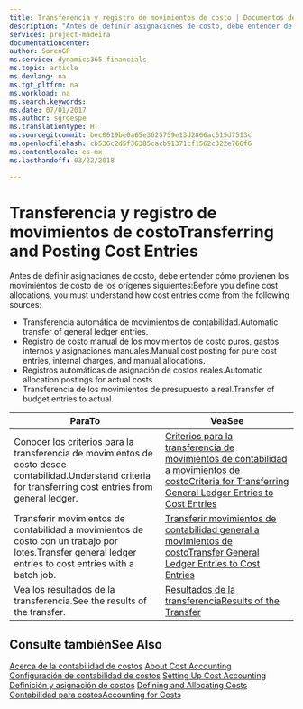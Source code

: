 ```yaml
---
title: Transferencia y registro de movimientos de costo | Documentos de Microsoft
description: "Antes de definir asignaciones de costo, debe entender de dónde provienen los movimientos de costo."
services: project-madeira
documentationcenter: 
author: SorenGP
ms.service: dynamics365-financials
ms.topic: article
ms.devlang: na
ms.tgt_pltfrm: na
ms.workload: na
ms.search.keywords: 
ms.date: 07/01/2017
ms.author: sgroespe
ms.translationtype: HT
ms.sourcegitcommit: bec0619be0a65e3625759e13d2866ac615d7513c
ms.openlocfilehash: cb536c2d5f36385cacb91371cf1562c322e766f6
ms.contentlocale: es-mx
ms.lasthandoff: 03/22/2018

---
```

# <a name="transferring-and-posting-cost-entries"></a><span data-ttu-id="ee469-103">Transferencia y registro de movimientos de costo</span><span class="sxs-lookup"><span data-stu-id="ee469-103">Transferring and Posting Cost Entries</span></span>
<span data-ttu-id="ee469-104">Antes de definir asignaciones de costo, debe entender cómo provienen los movimientos de costo de los orígenes siguientes:</span><span class="sxs-lookup"><span data-stu-id="ee469-104">Before you define cost allocations, you must understand how cost entries come from the following sources:</span></span>  

-   <span data-ttu-id="ee469-105">Transferencia automática de movimientos de contabilidad.</span><span class="sxs-lookup"><span data-stu-id="ee469-105">Automatic transfer of general ledger entries.</span></span>  
-   <span data-ttu-id="ee469-106">Registro de costo manual de los movimientos de costo puros, gastos internos y asignaciones manuales.</span><span class="sxs-lookup"><span data-stu-id="ee469-106">Manual cost posting for pure cost entries, internal charges, and manual allocations.</span></span>  
-   <span data-ttu-id="ee469-107">Registros automáticas de asignación de costos reales.</span><span class="sxs-lookup"><span data-stu-id="ee469-107">Automatic allocation postings for actual costs.</span></span>  
-   <span data-ttu-id="ee469-108">Transferencia de los movimientos de presupuesto a real.</span><span class="sxs-lookup"><span data-stu-id="ee469-108">Transfer of budget entries to actual.</span></span>  

|<span data-ttu-id="ee469-109">**Para**</span><span class="sxs-lookup"><span data-stu-id="ee469-109">**To**</span></span>|<span data-ttu-id="ee469-110">**Vea**</span><span class="sxs-lookup"><span data-stu-id="ee469-110">**See**</span></span>|  
|------------|-------------|  
|<span data-ttu-id="ee469-111">Conocer los criterios para la transferencia de movimientos de costo desde contabilidad.</span><span class="sxs-lookup"><span data-stu-id="ee469-111">Understand criteria for transferring cost entries from general ledger.</span></span>|[<span data-ttu-id="ee469-112">Criterios para la transferencia de movimientos de contabilidad a movimientos de costo</span><span class="sxs-lookup"><span data-stu-id="ee469-112">Criteria for Transferring General Ledger Entries to Cost Entries</span></span>](finance-criteria-for-transferring-general-ledger-entries-to-cost-entries.md)|  
|<span data-ttu-id="ee469-113">Transferir movimientos de contabilidad a movimientos de costo con un trabajo por lotes.</span><span class="sxs-lookup"><span data-stu-id="ee469-113">Transfer general ledger entries to cost entries with a batch job.</span></span>|[<span data-ttu-id="ee469-114">Transferir movimientos de contabilidad general a movimientos de costo</span><span class="sxs-lookup"><span data-stu-id="ee469-114">Transfer General Ledger Entries to Cost Entries</span></span>](finance-how-to-transfer-general-ledger-entries-to-cost-entries.md)|  
|<span data-ttu-id="ee469-115">Vea los resultados de la transferencia.</span><span class="sxs-lookup"><span data-stu-id="ee469-115">See the results of the transfer.</span></span>|[<span data-ttu-id="ee469-116">Resultados de la transferencia</span><span class="sxs-lookup"><span data-stu-id="ee469-116">Results of the Transfer</span></span>](finance-results-of-the-transfer.md)|  

## <a name="see-also"></a><span data-ttu-id="ee469-117">Consulte también</span><span class="sxs-lookup"><span data-stu-id="ee469-117">See Also</span></span>  
 <span data-ttu-id="ee469-118">[Acerca de la contabilidad de costos](finance-about-cost-accounting.md) </span><span class="sxs-lookup"><span data-stu-id="ee469-118">[About Cost Accounting](finance-about-cost-accounting.md) </span></span>  
 <span data-ttu-id="ee469-119">[Configuración de contabilidad de costos](finance-set-up-cost-accounting.md) </span><span class="sxs-lookup"><span data-stu-id="ee469-119">[Setting Up Cost Accounting](finance-set-up-cost-accounting.md) </span></span>  
 <span data-ttu-id="ee469-120">[Definición y asignación de costos](finance-define-and-allocate-costs.md) </span><span class="sxs-lookup"><span data-stu-id="ee469-120">[Defining and Allocating Costs](finance-define-and-allocate-costs.md) </span></span>  
 [<span data-ttu-id="ee469-121">Contabilidad para costos</span><span class="sxs-lookup"><span data-stu-id="ee469-121">Accounting for Costs</span></span>](finance-manage-cost-accounting.md)


